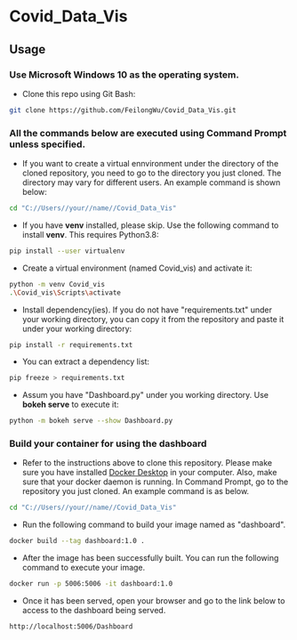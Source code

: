 # Covid_Data_Vis

## Usage
### Use Microsoft Windows 10 as the operating system.
- Clone this repo using Git Bash:
```bash
git clone https://github.com/FeilongWu/Covid_Data_Vis.git
```
### All the commands below are executed using Command Prompt unless specified.
- If you want to create a virtual ennvironment under the directory of the cloned repository, you need to go to the directory you just cloned. The directory may vary for different users. An example command is shown below:
```bash
cd "C://Users//your//name//Covid_Data_Vis"
```

- If you have <strong>venv</strong> installed, please skip. Use the following command to install  <strong>venv</strong>. This requires Python3.8:
```bash
pip install --user virtualenv
```
- Create a virtual environment (named Covid_vis) and activate it:
```bash
python -m venv Covid_vis
.\Covid_vis\Scripts\activate
```
- Install dependency(ies). If you do not have "requirements.txt" under your working directory, you can copy it from the repository and paste it under your working directory:
```bash
pip install -r requirements.txt
```
- You can extract a dependency list:
 ```bash
pip freeze > requirements.txt
```
- Assum you have "Dashboard.py" under you working directory. Use <strong>bokeh serve</strong> to execute it:
 ```bash
python -m bokeh serve --show Dashboard.py
```
### Build your container for using the dashboard
- Refer to the instructions above to clone this repository. Please make sure you have installed [Docker Desktop](https://www.docker.com/products/docker-desktop) in your computer. Also, make sure that your docker daemon is running. In Command Prompt, go to the repository you just cloned. An example command is as below.
 ```bash
cd "C://Users//your//name//Covid_Data_Vis"
```
- Run the following command to build your image named as "dashboard".
 ```bash
docker build --tag dashboard:1.0 .
```
- After the image has been successfully built. You can run the following command to execute your image.
 ```bash
docker run -p 5006:5006 -it dashboard:1.0
```
- Once it has been served, open your browser and go to the link below to access to the dashboard being served.
 ```bash
http://localhost:5006/Dashboard
```
